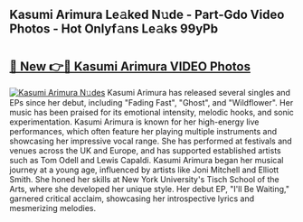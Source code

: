 ## Kasumi Arimura Le𝚊ked N𝚞de - Part-Gdo Video Photos - Hot Onlyf𝚊ns Le𝚊ks 99yPb

# <h2><a href="http://ab63063.deff.icu/?id=Kasumi+Arimura">🔗 New 👉🔴 Kasumi Arimura VIDEO Photos</a></h2>

[![Kasumi Arimura N𝚞des](https://i.imgur.com/rIISA9y.gif)](http://ab63063.deff.icu/?id=Kasumi+Arimura)
Kasumi Arimura has released several singles and EPs since her debut, including "Fading Fast", "Ghost", and "Wildflower". Her music has been praised for its emotional intensity, melodic hooks, and sonic experimentation. Kasumi Arimura is known for her high-energy live performances, which often feature her playing multiple instruments and showcasing her impressive vocal range. She has performed at festivals and venues across the UK and Europe, and has supported established artists such as Tom Odell and Lewis Capaldi. Kasumi Arimura began her musical journey at a young age, influenced by artists like Joni Mitchell and Elliott Smith. She honed her skills at New York University's Tisch School of the Arts, where she developed her unique style. Her debut EP, "I'll Be Waiting," garnered critical acclaim, showcasing her introspective lyrics and mesmerizing melodies.
